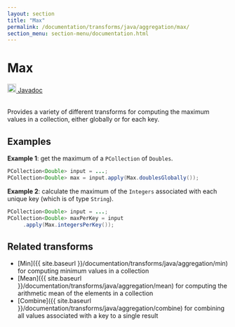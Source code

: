 ```yaml
---
layout: section
title: "Max"
permalink: /documentation/transforms/java/aggregation/max/
section_menu: section-menu/documentation.html
---
```

<!--
Licensed under the Apache License, Version 2.0 (the "License");
you may not use this file except in compliance with the License.
You may obtain a copy of the License at

http://www.apache.org/licenses/LICENSE-2.0

Unless required by applicable law or agreed to in writing, software
distributed under the License is distributed on an "AS IS" BASIS,
WITHOUT WARRANTIES OR CONDITIONS OF ANY KIND, either express or implied.
See the License for the specific language governing permissions and
limitations under the License.
-->
# Max
<table align="left">
    <a target="_blank" class="button"
        href="https://beam.apache.org/releases/javadoc/current/index.html?org/apache/beam/sdk/transforms/Max.html">
      <img src="https://beam.apache.org/images/logos/sdks/java.png" width="20px" height="20px"
           alt="Javadoc" />
     Javadoc
    </a>
</table>
<br>
Provides a variety of different transforms for computing the maximum
values in a collection, either globally or for each key.

## Examples
**Example 1**: get the maximum of a `PCollection` of `Doubles`.

```java
PCollection<Double> input = ...;
PCollection<Double> max = input.apply(Max.doublesGlobally());
```

**Example 2**: calculate the maximum of the `Integers` associated
with each unique key (which is of type `String`).

```java
PCollection<Double> input = ...;
PCollection<Double> maxPerKey = input
     .apply(Max.integersPerKey());
```

## Related transforms 
* [Min]({{ site.baseurl }}/documentation/transforms/java/aggregation/min)
  for computing minimum values in a collection
* [Mean]({{ site.baseurl }}/documentation/transforms/java/aggregation/mean)
  for computing the arithmetic mean of the elements in a collection
* [Combine]({{ site.baseurl }}/documentation/transforms/java/aggregation/combine)
  for combining all values associated with a key to a single result